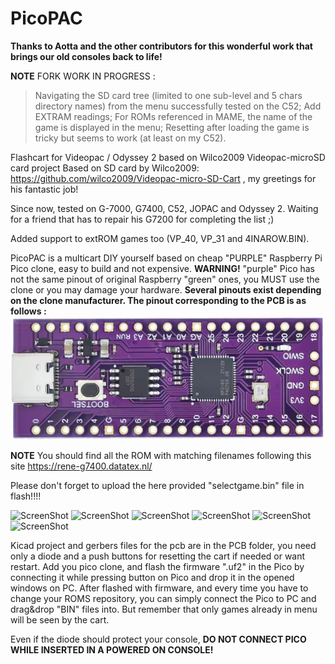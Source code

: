 # PicoPAC
**Thanks to Aotta and the other contributors for this wonderful work that brings our old consoles back to life!**

**NOTE** FORK WORK IN PROGRESS :
> Navigating the SD card tree (limited to one sub-level and 5 chars directory names) from the menu successfully tested on the C52;
> Add EXTRAM readings;
> For ROMs referenced in MAME, the name of the game is displayed in the menu;
> Resetting after loading the game is tricky but seems to work (at least on my C52).

Flashcart for Videopac / Odyssey 2 based on Wilco2009 Videopac-microSD card project
Based on SD card by Wilco2009: https://github.com/wilco2009/Videopac-micro-SD-Cart , my greetings for his fantastic job!

Since now, tested on  G-7000, G7400, C52, JOPAC and Odyssey 2. Waiting for a friend that has to repair his G7200 for completing the list ;) 

Added support to extROM games too (VP_40, VP_31 and 4INAROW.BIN).

PicoPAC is a multicart DIY yourself based on cheap "PURPLE" Raspberry Pi Pico clone, easy to build and not expensive.
**WARNING!** "purple" Pico has not the same pinout of original Raspberry "green" ones, you MUST use the clone or you may damage your hardware. 
**Several pinouts exist depending on the clone manufacturer. The pinout corresponding to the PCB is as follows :**
![ScreenShot](https://raw.githubusercontent.com/JaneDoe649/PicoPAC/develop/pictures/PurpleClonePinout.jpg)

**NOTE** You should find all the ROM with matching filenames following this site https://rene-g7400.datatex.nl/ 


Please don't forget to upload the here provided "selectgame.bin" file in flash!!!!

![ScreenShot](https://raw.githubusercontent.com/aotta/PicoPAC/main/pictures/picopac3.jpg)
![ScreenShot](https://raw.githubusercontent.com/aotta/PicoPAC/main/pictures/picopac6.jpg)
![ScreenShot](https://raw.githubusercontent.com/aotta/PicoPAC/main/pictures/picopac1.jpg)
![ScreenShot](https://raw.githubusercontent.com/aotta/PicoPAC/main/pictures/picopac5.jpg)
![ScreenShot](https://raw.githubusercontent.com/aotta/PicoPAC/main/pictures/picopac7.jpg)
![ScreenShot](https://raw.githubusercontent.com/aotta/PicoPAC/main/pictures/picopac8.jpg)


Kicad project and gerbers files for the pcb are in the PCB folder, you need only a diode and a push buttons for resetting the cart if needed or want restart. 
Add you pico clone, and flash the firmware ".uf2" in the Pico by connecting it while pressing button on Pico and drop it in the opened windows on PC.
After flashed with firmware, and every time you have to change your ROMS repository, you can simply connect the Pico to PC and drag&drop "BIN" files  into.
But remember that only games already in menu will be seen by the cart.


Even if the diode should protect your console, **DO NOT CONNECT PICO WHILE INSERTED IN A POWERED ON CONSOLE!**

